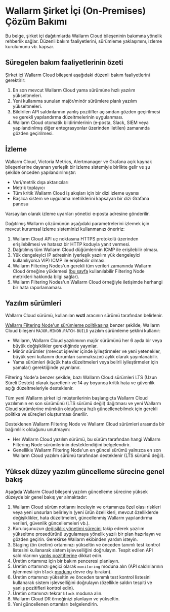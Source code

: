 # Wallarm Şirket İçi (On‑Premises) Çözüm Bakımı

Bu belge, şirket içi dağıtımlarda Wallarm Cloud bileşeninin bakımına yönelik rehberlik sağlar. Düzenli bakım faaliyetlerini, sürümleme yaklaşımını, izleme kurulumunu vb. kapsar.

## Süregelen bakım faaliyetlerinin özeti

Şirket içi Wallarm Cloud bileşeni aşağıdaki düzenli bakım faaliyetlerini gerektirir:

1. En son mevcut Wallarm Cloud yama sürümüne hızlı yazılım yükseltmeleri.
1. Yeni kullanıma sunulan majör/minör sürümlere planlı yazılım yükseltmeleri.
1. Bildirilen API saldırılarının yanlış pozitifler açısından gözden geçirilmesi ve gerekli yapılandırma düzeltmelerinin uygulanması.
1. Wallarm Cloud otomatik bildirimlerinin (e‑posta, Slack, SIEM veya yapılandırılmış diğer entegrasyonlar üzerinden iletilen) zamanında gözden geçirilmesi.

## İzleme

Wallarm Cloud, Victoria Metrics, Alertmanager ve Grafana açık kaynak bileşenlerine dayanan yerleşik bir izleme sistemiyle birlikte gelir ve şu şekilde önceden yapılandırılmıştır:

* Veri/metrik dışa aktarıcıları  
* Metrik toplayıcı  
* Tüm kritik Wallarm Cloud iş akışları için bir dizi izleme uyarısı  
* Başlıca sistem ve uygulama metriklerini kapsayan bir dizi Grafana panosu

Varsayılan olarak izleme uyarıları yönetici e‑posta adresine gönderilir.

Dağıtılmış Wallarm çözümünün aşağıdaki parametrelerini izlemek için mevcut kurumsal izleme sisteminizi kullanmanızı öneririz:

1. Wallarm Cloud API uç noktasına HTTPS protokolü üzerinden erişilebilmesi ve hatasız bir HTTP koduyla yanıt vermesi.
1. Dağıtılmış tüm Wallarm Cloud düğümlerinin ICMP ile erişilebilir olması.
1. Yük dengeleyici IP adresinin (yerleşik yazılım yük dengeleyici kullanılıyorsa VIP) ICMP ile erişilebilir olması.
1. Wallarm Filtering Nodes'un gerekli tüm verileri zamanında Wallarm Cloud örneğine yüklemesi ([bu sayfa](../../admin-en/configure-statistics-service.md) kullanılabilir Filtering Node metrikleri hakkında bilgi sağlar).
1. Wallarm Filtering Nodes'un Wallarm Cloud örneğiyle iletişimde herhangi bir hata raporlamaması.

## Yazılım sürümleri

Wallarm Cloud sürümü, kullanılan **wctl** aracının sürümü tarafından belirlenir.

[Wallarm Filtering Node'un sürümleme politikasına](../../updating-migrating/versioning-policy.md) benzer şekilde, Wallarm Cloud bileşeni `MAJOR.MINOR.PATCH-BUILD` yazılım sürümleme şeklini kullanır:

* Wallarm, Wallarm Cloud yazılımının majör sürümünü her 6 ayda bir veya büyük değişiklikler gerektiğinde yayınlar.
* Minör sürümler (mevcut işlevler içinde iyileştirmeler ve yeni yetenekler, büyük yeni kullanım durumları sunmaksızın) aylık olarak yayınlanabilir.
* Yama sürümleri (küçük hata düzeltmeleri veya belirli iyileştirmeler için yamalar) gerektiğinde yayınlanır.

Filtering Node'a benzer şekilde, bazı Wallarm Cloud sürümleri LTS (Uzun Süreli Destek) olarak işaretlenir ve 14 ay boyunca kritik hata ve güvenlik açığı düzeltmeleriyle desteklenir.

Tüm yeni Wallarm şirket içi müşterilerinin başlangıçta Wallarm Cloud yazılımının en son sürümünü (LTS sürümü değil) dağıtması ve yeni Wallarm Cloud sürümlerine mümkün olduğunca hızlı güncellenebilmek için gerekli politika ve süreçleri oluşturması önerilir.

Desteklenen Wallarm Filtering Node ve Wallarm Cloud sürümleri arasında bir bağımlılık olduğunu unutmayın:

* Her Wallarm Cloud yazılım sürümü, bu sürüm tarafından hangi Wallarm Filtering Node sürümlerinin desteklendiğini belgelendirir.
* Genellikle Wallarm Filtering Node'un en güncel sürümü yalnızca en son Wallarm Cloud yazılım sürümü tarafından desteklenir (LTS sürümü değil).

## Yüksek düzey yazılım güncelleme sürecine genel bakış

Aşağıda Wallarm Cloud bileşeni yazılım güncelleme sürecine yüksek düzeyde bir genel bakış yer almaktadır:

1. Wallarm Cloud sürüm notlarını inceleyin ve ortamınıza özel olası riskleri veya yeni unsurları belirleyin (yeni ürün özellikleri, mevcut özelliklerde değişiklikler, hata düzeltmeleri, güncellenmiş Wallarm yapılandırma verileri, güvenlik güncellemeleri vb.).
1. Kuruluşunuzun [değişiklik yönetimi sürecini](https://www.atlassian.com/itsm/change-management) takip ederek yazılım yükseltme prosedürünü uygulamaya yönelik yazılı bir plan hazırlayın ve gözden geçirin. Gerekirse Wallarm ekibinden yardım isteyin.
1. Staging (ön üretim) ortamınızı yükseltin ve önceden tanımlı test kontrol listesini kullanarak sistem işlevselliğini doğrulayın. Tespit edilen API saldırılarının [yanlış pozitiflerine](../../user-guides/events/check-attack.md#false-positives) dikkat edin.
1. Üretim ortamınız için bir bakım penceresi planlayın.
1. Üretim ortamınızı geçici olarak `monitoring` moduna alın (API saldırılarının işlenmesi için `block` [modunu](../../admin-en/configure-wallarm-mode.md) devre dışı bırakın).
1. Üretim ortamınızı yükseltin ve önceden tanımlı test kontrol listesini kullanarak sistem işlevselliğini doğrulayın (özellikle saldırı tespiti ve yanlış pozitifleri kontrol edin).
1. Üretim ortamınızı tekrar `block` moduna alın.
1. Wallarm Cloud DR örneğinizi planlayın ve yükseltin.
1. Yeni güncellenen ortamları belgelendirin.